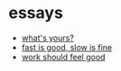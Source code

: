 # essays

- [what's yours?](./whatsyours.html)
- [fast is good, slow is fine](./fastslow.html)
- [work should feel good](./work.html)